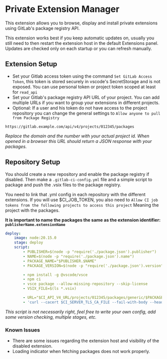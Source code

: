 # Private Extension Manager

This extension allows you to browse, display and install private extensions using GitLab's package registry API.

This extension works best if you keep automatic updates on, usually you still need to then restart the extension host in the default Extensions panel. Updates are checked only on each startup or you can refresh manually.

<!-- ![]() -->

## Extension Setup

- Set your Gitlab access token using the command `Set GitLab Access Token`, this token is stored securely in vscode's SecretStorage and is not exposed. You can use personal token or project token scoped at least for `read_api`
- Set your Gitlab's package registry API URL of your project. You can add multiple URLs if you want to group your extensions in different projects.
- Optional: If a user and his token do not have access to the project repository you can change the general settings to `Allow anyone to pull from Package Registry`

```
https://gitlab.example.com/api/v4/projects/012345/packages
```

_Replace the domain and the number with your actual project id. When opened in a browser this URL should return a JSON response with your packages._

## Repository Setup

You should create a new repository and enable the package registry if disabled. Then make a `.gitlab-ci-config.yml` file and a simple script to package and push the .vsix files to the package registry.

You need to link that .yml config in each repository with the different extensions. If you will use $CI_JOB_TOKEN, you also need to `Allow CI job tokens from the following projects to access this project` Meaning the project with the packages.

**It is important to name the packages the same as the extension identifier: `publisherName.extensionName`**

```yml
deploy:
	image: node:20.15.0
	stage: deploy
	script:
		- PUBLISHER=$(node -p "require('./package.json').publisher")
		- NAME=$(node -p "require('./package.json').name")
		- PACKAGE_NAME="$PUBLISHER.$NAME"
		- PACKAGE_VERSION=$(node -p "require('./package.json').version")

		- npm install -g @vscode/vsce
   		- npm ci
   		- vsce package --allow-missing-repository --skip-license
		- VSIX_FILE=$(ls *.vsix)

		- URL="$CI_API_V4_URL/projects/012345/packages/generic/$PACKAGE_NAME/$PACKAGE_VERSION/$VSIX_FILE"
   		- 'curl --cacert $CI_SERVER_TLS_CA_FILE --fail-with-body --header "JOB-TOKEN: $CI_JOB_TOKEN" --upload-file "$VSIX_FILE" "$URL"'
```

_This script is not necessarily right, feel free to write your own config, add some version checking, multiple stages, etc._

### Known Issues

- There are some issues regarding the extension host and visibility of the disabled extension.
- Loading indicator when fetching packages does not work properly.

